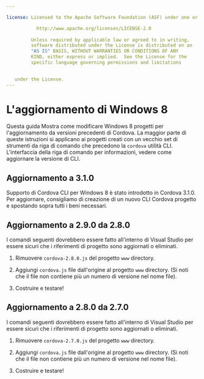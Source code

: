 ```yaml
---

license: Licensed to the Apache Software Foundation (ASF) under one or more contributor license agreements. See the NOTICE file distributed with this work for additional information regarding copyright ownership. The ASF licenses this file to you under the Apache License, Version 2.0 (the "License"); you may not use this file except in compliance with the License. You may obtain a copy of the License at

           http://www.apache.org/licenses/LICENSE-2.0
    
         Unless required by applicable law or agreed to in writing,
         software distributed under the License is distributed on an
         "AS IS" BASIS, WITHOUT WARRANTIES OR CONDITIONS OF ANY
         KIND, either express or implied.  See the License for the
         specific language governing permissions and limitations
    

   under the License.
---
```


# L'aggiornamento di Windows 8

Questa guida Mostra come modificare Windows 8 progetti per l'aggiornamento da versioni precedenti di Cordova. La maggior parte di queste istruzioni si applicano ai progetti creati con un vecchio set di strumenti da riga di comando che precedono la `cordova` utilità CLI. L'interfaccia della riga di comando per informazioni, vedere come aggiornare la versione di CLI.

## Aggiornamento a 3.1.0

Supporto di Cordova CLI per Windows 8 è stato introdotto in Cordova 3.1.0. Per aggiornare, consigliamo di creazione di un nuovo CLI Cordova progetto e spostando sopra tutti i beni necessari.

## Aggiornamento a 2.9.0 da 2.8.0

I comandi seguenti dovrebbero essere fatto all'interno di Visual Studio per essere sicuri che i riferimenti di progetto sono aggiornati o eliminati.

1.  Rimuovere `cordova-2.8.0.js` del progetto `www` directory.

2.  Aggiungi `cordova.js` file dall'origine al progetto `www` directory. (Si noti che il file non contiene più un numero di versione nel nome file).

3.  Costruire e testare!

## Aggiornamento a 2.8.0 da 2.7.0

I comandi seguenti dovrebbero essere fatto all'interno di Visual Studio per essere sicuri che i riferimenti di progetto sono aggiornati o eliminati.

1.  Rimuovere `cordova-2.7.0.js` del progetto `www` directory.

2.  Aggiungi `cordova.js` file dall'origine al progetto `www` directory. (Si noti che il file non contiene più un numero di versione nel nome file).

3.  Costruire e testare!